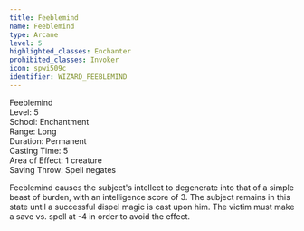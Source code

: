 ```yaml
---
title: Feeblemind
name: Feeblemind
type: Arcane
level: 5
highlighted_classes: Enchanter
prohibited_classes: Invoker
icon: spwi509c
identifier: WIZARD_FEEBLEMIND
---
```

Feeblemind  
Level: 5  
School: Enchantment  
Range: Long  
Duration: Permanent  
Casting Time: 5  
Area of Effect: 1 creature  
Saving Throw: Spell negates  
  
Feeblemind causes the subject's intellect to degenerate into that of a simple beast of burden, with an intelligence score of 3. The subject remains in this state until a successful dispel magic is cast upon him. The victim must make a save vs. spell at -4 in order to avoid the effect.  
